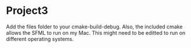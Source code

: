 # Project3 

Add the files folder to your cmake-build-debug. 
Also, the included cmake allows the SFML to run on my Mac. This might need to be editted to run on different operating systems. 

